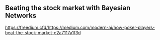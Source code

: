 ## Beating the stock market with Bayesian Networks
https://freedium.cfd/https://medium.com/modern-ai/how-poker-players-beat-the-stock-market-e2a7117a1f3d

